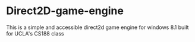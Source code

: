 Direct2D-game-engine
====================

This is a simple and accessible direct2d game engine for windows 8.1 built for UCLA's CS188 class
